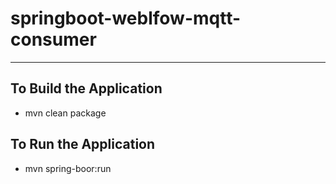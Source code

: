 # springboot-weblfow-mqtt-consumer

---

## To Build the Application
* mvn clean package


## To Run the Application
* mvn spring-boor:run 


